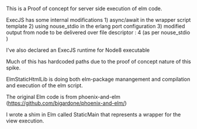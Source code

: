 This is a Proof of concept for server side execution of elm code.

ExecJS has some internal modifications 1) async/await in the wrapper script template 2) using nouse_stdio in the erlang port configuration 3) modified output from node to be delivered over file descriptor : 4 (as per nouse_stdio )

I've also declared an ExecJS runtime for Node8 executable

Much of this has hardcoded paths due to the proof of concept nature of this spike.

ElmStaticHtmlLib is doing both elm-package manangement and compilation and execution of the elm script.

The original Elm code is from phoenix-and-elm (https://github.com/bigardone/phoenix-and-elm/)

I wrote a shim in Elm called StaticMain that represents a wrapper for the view execution.

